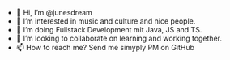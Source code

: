 - 👋 Hi, I’m @junesdream
- 👀 I’m interested in music and culture and nice people.
- 🌱 I’m doing Fullstack Development mit Java, JS and TS.
- 💞️ I’m looking to collaborate on learning and working together.
- 📫 How to reach me? Send me simyply PM on GitHub

<!---
junesdream/junesdream is a ✨ special ✨ repository because its `README.md` (this file) appears on your GitHub profile.
You can click the Preview link to take a look at your changes.
--->

